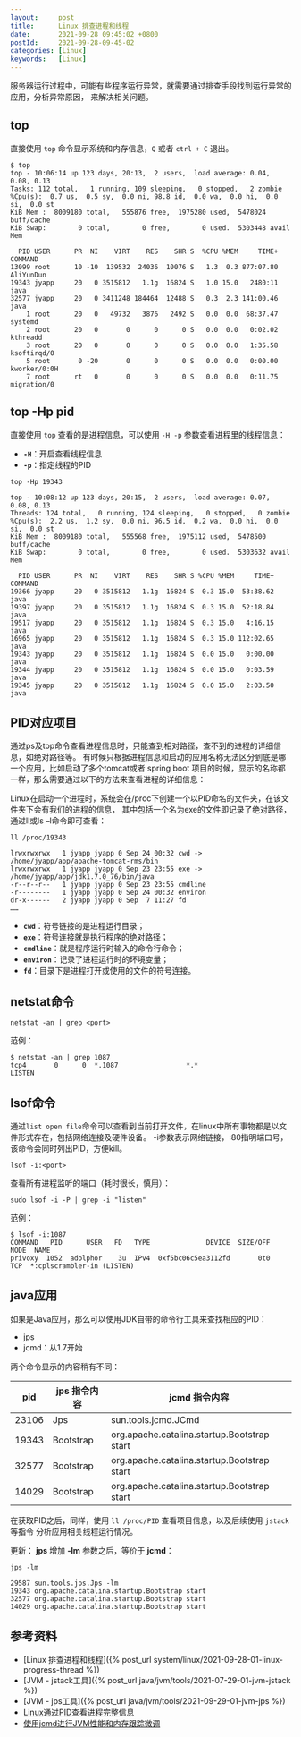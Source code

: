 ```yaml
---
layout:     post
title:      Linux 排查进程和线程
date:       2021-09-28 09:45:02 +0800
postId:     2021-09-28-09-45-02
categories: [Linux]
keywords:   [Linux]
---
```

服务器运行过程中，可能有些程序运行异常，就需要通过排查手段找到运行异常的应用，分析异常原因，
来解决相关问题。

## top
直接使用 `top` 命令显示系统和内存信息，`Q` 或者 `ctrl + C` 退出。

```
$ top
top - 10:06:14 up 123 days, 20:13,  2 users,  load average: 0.04, 0.08, 0.13
Tasks: 112 total,   1 running, 109 sleeping,   0 stopped,   2 zombie
%Cpu(s):  0.7 us,  0.5 sy,  0.0 ni, 98.8 id,  0.0 wa,  0.0 hi,  0.0 si,  0.0 st
KiB Mem :  8009180 total,   555876 free,  1975280 used,  5478024 buff/cache
KiB Swap:        0 total,        0 free,        0 used.  5303448 avail Mem

  PID USER      PR  NI    VIRT    RES    SHR S  %CPU %MEM     TIME+ COMMAND
13099 root      10 -10  139532  24036  10076 S   1.3  0.3 877:07.80 AliYunDun
19343 jyapp     20   0 3515812   1.1g  16824 S   1.0 15.0   2480:11 java
32577 jyapp     20   0 3411248 184464  12488 S   0.3  2.3 141:00.46 java
    1 root      20   0   49732   3876   2492 S   0.0  0.0  68:37.47 systemd
    2 root      20   0       0      0      0 S   0.0  0.0   0:02.02 kthreadd
    3 root      20   0       0      0      0 S   0.0  0.0   1:35.58 ksoftirqd/0
    5 root       0 -20       0      0      0 S   0.0  0.0   0:00.00 kworker/0:0H
    7 root      rt   0       0      0      0 S   0.0  0.0   0:11.75 migration/0
```

## top -Hp pid
直接使用 `top` 查看的是进程信息，可以使用 `-H -p` 参数查看进程里的线程信息：
* **`-H`**：开启查看线程信息
* **`-p`**：指定线程的PID

```shell
top -Hp 19343
```
```
top - 10:08:12 up 123 days, 20:15,  2 users,  load average: 0.07, 0.08, 0.13
Threads: 124 total,   0 running, 124 sleeping,   0 stopped,   0 zombie
%Cpu(s):  2.2 us,  1.2 sy,  0.0 ni, 96.5 id,  0.2 wa,  0.0 hi,  0.0 si,  0.0 st
KiB Mem :  8009180 total,   555568 free,  1975112 used,  5478500 buff/cache
KiB Swap:        0 total,        0 free,        0 used.  5303632 avail Mem

  PID USER      PR  NI    VIRT    RES    SHR S %CPU %MEM     TIME+ COMMAND
19366 jyapp     20   0 3515812   1.1g  16824 S  0.3 15.0  53:38.62 java
19397 jyapp     20   0 3515812   1.1g  16824 S  0.3 15.0  52:18.84 java
19517 jyapp     20   0 3515812   1.1g  16824 S  0.3 15.0   4:16.15 java
16965 jyapp     20   0 3515812   1.1g  16824 S  0.3 15.0 112:02.65 java
19343 jyapp     20   0 3515812   1.1g  16824 S  0.0 15.0   0:00.00 java
19344 jyapp     20   0 3515812   1.1g  16824 S  0.0 15.0   0:03.59 java
19345 jyapp     20   0 3515812   1.1g  16824 S  0.0 15.0   2:03.50 java
```

## PID对应项目
通过ps及top命令查看进程信息时，只能查到相对路径，查不到的进程的详细信息，如绝对路径等。
有时候只根据进程信息和启动的应用名称无法区分到底是哪一个应用，比如启动了多个tomcat或者
spring boot 项目的时候，显示的名称都一样，那么需要通过以下的方法来查看进程的详细信息：

Linux在启动一个进程时，系统会在/proc下创建一个以PID命名的文件夹，在该文件夹下会有我们的进程的信息，
其中包括一个名为exe的文件即记录了绝对路径，通过ll或ls –l命令即可查看：
```shell
ll /proc/19343
```
```
lrwxrwxrwx   1 jyapp jyapp 0 Sep 24 00:32 cwd -> /home/jyapp/app/apache-tomcat-rms/bin
lrwxrwxrwx   1 jyapp jyapp 0 Sep 23 23:55 exe -> /home/jyapp/app/jdk1.7.0_76/bin/java
-r--r--r--   1 jyapp jyapp 0 Sep 23 23:55 cmdline
-r--------   1 jyapp jyapp 0 Sep 24 00:32 environ
dr-x------   2 jyapp jyapp 0 Sep  7 11:27 fd
……
```
* **`cwd`**：符号链接的是进程运行目录；
* **`exe`**：符号连接就是执行程序的绝对路径；
* **`cmdline`**：就是程序运行时输入的命令行命令；
* **`environ`**：记录了进程运行时的环境变量；
* **`fd`**：目录下是进程打开或使用的文件的符号连接。


## netstat命令
```shell
netstat -an | grep <port>
```

范例：

```shell
$ netstat -an | grep 1087
tcp4       0      0  *.1087                 *.*                    LISTEN    
```

## lsof命令

通过`list open file`命令可以查看到当前打开文件，在linux中所有事物都是以文件形式存在，包括网络连接及硬件设备。
-i参数表示网络链接，:80指明端口号，该命令会同时列出PID，方便kill。

```shell
lsof -i:<port>
```

查看所有进程监听的端口（耗时很长，慎用）：
```shell
sudo lsof -i -P | grep -i "listen"
```

范例：
```shell
$ lsof -i:1087
COMMAND   PID      USER   FD   TYPE              DEVICE  SIZE/OFF  NODE  NAME
privoxy  1052  adolphor    3u  IPv4  0xf5bc06c5ea3112fd       0t0   TCP  *:cplscrambler-in (LISTEN)
```

## java应用
如果是Java应用，那么可以使用JDK自带的命令行工具来查找相应的PID：
* jps
* jcmd：从1.7开始

两个命令显示的内容稍有不同：

| pid   | jps 指令内容 | jcmd 指令内容                                 |
| ----- | ------------ | ------------------------------------------- |
| 23106 | Jps          | sun.tools.jcmd.JCmd                         |
| 19343 | Bootstrap    | org.apache.catalina.startup.Bootstrap start |
| 32577 | Bootstrap    | org.apache.catalina.startup.Bootstrap start |
| 14029 | Bootstrap    | org.apache.catalina.startup.Bootstrap start |

在获取PID之后，同样，使用 `ll /proc/PID` 查看项目信息，以及后续使用 `jstack` 等指令
分析应用相关线程运行情况。

更新：
**jps** 增加 **-lm** 参数之后，等价于 **jcmd**：
```shell
jps -lm
```
```
29587 sun.tools.jps.Jps -lm
19343 org.apache.catalina.startup.Bootstrap start
32577 org.apache.catalina.startup.Bootstrap start
14029 org.apache.catalina.startup.Bootstrap start
```

## 参考资料
* [Linux 排查进程和线程]({% post_url system/linux/2021-09-28-01-linux-progress-thread %})
* [JVM - jstack工具]({% post_url java/jvm/tools/2021-07-29-01-jvm-jstack %})
* [JVM - jps工具]({% post_url java/jvm/tools/2021-09-29-01-jvm-jps %})
* [Linux通过PID查看进程完整信息](https://blog.csdn.net/Great_Smile/article/details/50114133)
* [使用jcmd进行JVM性能和内存跟踪微调](https://www.jdon.com/54887)
